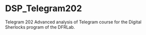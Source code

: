 # DSP_Telegram202
Telegram 202 Advanced analysis of Telegram course for the Digital Sherlocks program of the DFRLab.
